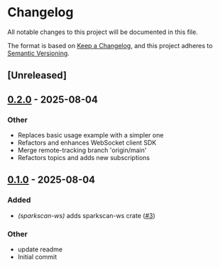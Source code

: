 # Changelog

All notable changes to this project will be documented in this file.

The format is based on [Keep a Changelog](https://keepachangelog.com/en/1.0.0/),
and this project adheres to [Semantic Versioning](https://semver.org/spec/v2.0.0.html).

## [Unreleased]

## [0.2.0](https://github.com/flashnetxyz/sparkscan-rs/compare/sparkscan-ws_v0.1.0...sparkscan-ws_v0.2.0) - 2025-08-04

### Other

- Replaces basic usage example with a simpler one
- Refactors and enhances WebSocket client SDK
- Merge remote-tracking branch 'origin/main'
- Refactors topics and adds new subscriptions

## [0.1.0](https://github.com/flashnetxyz/sparkscan-rs/releases/tag/sparkscan-ws_v0.1.0) - 2025-08-04

### Added

- *(sparkscan-ws)* adds sparkscan-ws crate ([#3](https://github.com/flashnetxyz/sparkscan-rs/pull/3))

### Other

- update readme
- Initial commit
